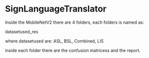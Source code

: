 # SignLanguageTranslator

Inside the MobileNetV2 there are 4 folders, each folders is named as:

datasetused_res

where datasetused are: ASL, BSL, Combined, LIS

inside each folder there are the confusion matricess and the report.
